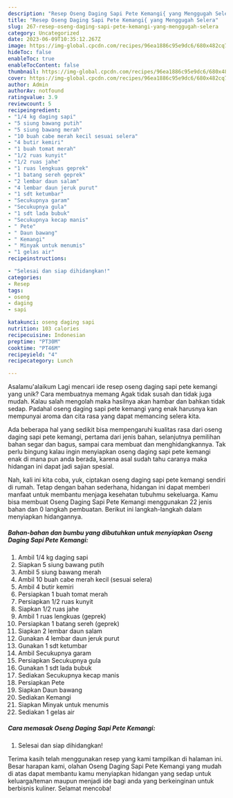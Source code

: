 ```yaml
---
description: "Resep Oseng Daging Sapi Pete Kemangi{ yang Menggugah Selera"
title: "Resep Oseng Daging Sapi Pete Kemangi{ yang Menggugah Selera"
slug: 267-resep-oseng-daging-sapi-pete-kemangi-yang-menggugah-selera
category: Uncategorized
date: 2023-06-09T10:35:12.267Z
image: https://img-global.cpcdn.com/recipes/96ea1886c95e9dc6/680x482cq70/oseng-daging-sapi-pete-kemangi-foto-resep-utama.jpg
hideToc: false
enableToc: true
enableTocContent: false
thumbnail: https://img-global.cpcdn.com/recipes/96ea1886c95e9dc6/680x482cq70/oseng-daging-sapi-pete-kemangi-foto-resep-utama.jpg
cover: https://img-global.cpcdn.com/recipes/96ea1886c95e9dc6/680x482cq70/oseng-daging-sapi-pete-kemangi-foto-resep-utama.jpg
author: Admin
authorAv: notfound
ratingvalue: 3.9
reviewcount: 5
recipeingredient:
- "1/4 kg daging sapi"
- "5 siung bawang putih"
- "5 siung bawang merah"
- "10 buah cabe merah kecil sesuai selera"
- "4 butir kemiri"
- "1 buah tomat merah"
- "1/2 ruas kunyit"
- "1/2 ruas jahe"
- "1 ruas lengkuas geprek"
- "1 batang sereh geprek"
- "2 lembar daun salam"
- "4 lembar daun jeruk purut"
- "1 sdt ketumbar"
- "Secukupnya garam"
- "Secukupnya gula"
- "1 sdt lada bubuk"
- "Secukupnya kecap manis"
- " Pete"
- " Daun bawang"
- " Kemangi"
- " Minyak untuk menumis"
- "1 gelas air"
recipeinstructions:

- "Selesai dan siap dihidangkan!"
categories:
- Resep
tags:
- oseng
- daging
- sapi

katakunci: oseng daging sapi 
nutrition: 103 calories
recipecuisine: Indonesian
preptime: "PT30M"
cooktime: "PT46M"
recipeyield: "4"
recipecategory: Lunch

---
```



Asalamu'alaikum Lagi mencari ide resep oseng daging sapi pete kemangi yang unik? Cara membuatnya memang Agak tidak susah dan tidak juga mudah. Kalau salah mengolah maka hasilnya akan hambar dan bahkan tidak sedap. Padahal oseng daging sapi pete kemangi yang enak harusnya kan mempunyai aroma dan cita rasa yang dapat memancing selera kita.


Ada beberapa hal yang sedikit bisa mempengaruhi kualitas rasa dari oseng daging sapi pete kemangi, pertama dari jenis bahan, selanjutnya pemilihan bahan segar dan bagus, sampai cara membuat dan menghidangkannya. Tak perlu bingung kalau ingin menyiapkan oseng daging sapi pete kemangi enak di mana pun anda berada, karena asal sudah tahu caranya maka hidangan ini dapat jadi sajian spesial.




Nah, kali ini kita coba, yuk, ciptakan oseng daging sapi pete kemangi sendiri di rumah. Tetap dengan bahan sederhana, hidangan ini dapat memberi manfaat untuk membantu menjaga kesehatan tubuhmu sekeluarga. Kamu bisa membuat Oseng Daging Sapi Pete Kemangi menggunakan 22 jenis bahan dan 0 langkah pembuatan. Berikut ini langkah-langkah dalam menyiapkan hidangannya.

<!--inarticleads1-->

##### Bahan-bahan dan bumbu yang dibutuhkan untuk menyiapkan Oseng Daging Sapi Pete Kemangi:

1. Ambil 1/4 kg daging sapi
1. Siapkan 5 siung bawang putih
1. Ambil 5 siung bawang merah
1. Ambil 10 buah cabe merah kecil (sesuai selera)
1. Ambil 4 butir kemiri
1. Persiapkan 1 buah tomat merah
1. Persiapkan 1/2 ruas kunyit
1. Siapkan 1/2 ruas jahe
1. Ambil 1 ruas lengkuas (geprek)
1. Persiapkan 1 batang sereh (geprek)
1. Siapkan 2 lembar daun salam
1. Gunakan 4 lembar daun jeruk purut
1. Gunakan 1 sdt ketumbar
1. Ambil Secukupnya garam
1. Persiapkan Secukupnya gula
1. Gunakan 1 sdt lada bubuk
1. Sediakan Secukupnya kecap manis
1. Persiapkan  Pete
1. Siapkan  Daun bawang
1. Sediakan  Kemangi
1. Siapkan  Minyak untuk menumis
1. Sediakan 1 gelas air




<!--inarticleads2-->

##### Cara memasak Oseng Daging Sapi Pete Kemangi:


1. Selesai dan siap dihidangkan!



Terima kasih telah menggunakan resep yang kami tampilkan di halaman ini. Besar harapan kami, olahan Oseng Daging Sapi Pete Kemangi yang mudah di atas dapat membantu kamu menyiapkan hidangan yang sedap untuk keluarga/teman maupun menjadi ide bagi anda yang berkeinginan untuk berbisnis kuliner. Selamat mencoba!
